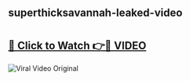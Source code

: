 ## superthicksavannah-leaked-video 

# <h2><a href="http://freeplayer.one?title=superthicksavannah-leaked-video&ref=21J">🔗 Click to Watch 👉🔴 VIDEO</a></h2>

<a href="http://freeplayer.one?title=superthicksavannah-leaked-video&ref=21J" rel="nofollow" data-target="animated-image.originalLink"><img src="https://i.ibb.co.com/xMMVF88/686577567.gif" alt="Viral Video Original" style="max-width: 100%; display: inline-block;" data-target="animated-image.originalImage"></a>

